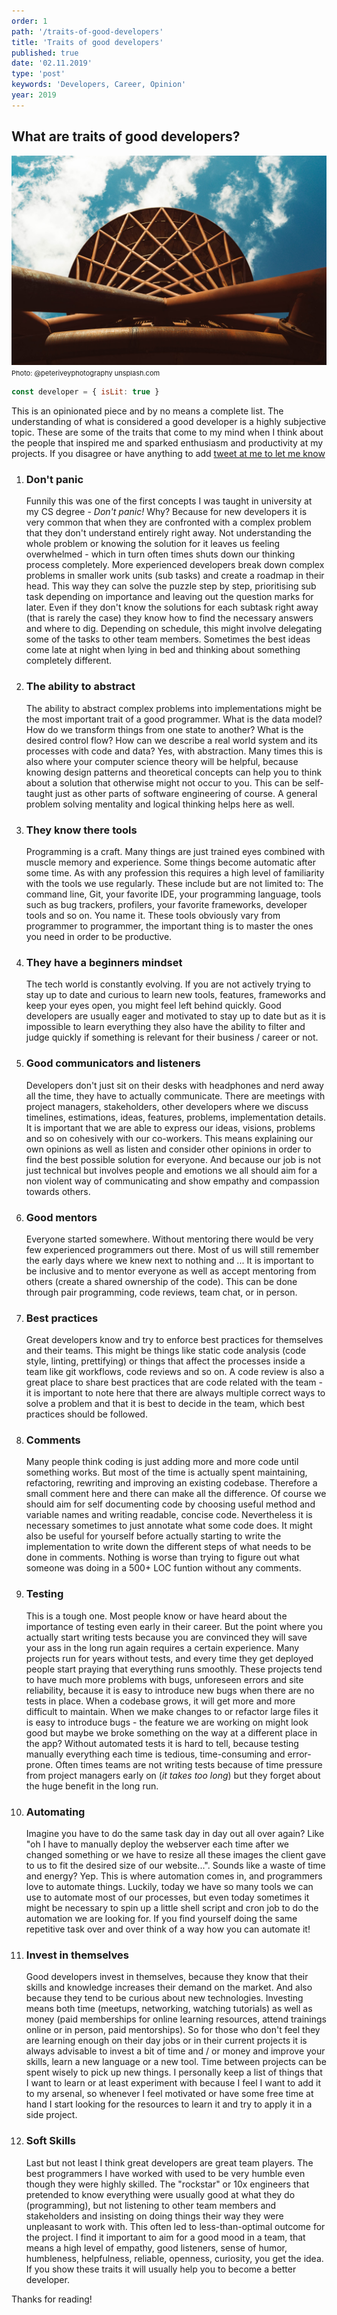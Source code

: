 ```yaml
---
order: 1
path: '/traits-of-good-developers'
title: 'Traits of good developers'
published: true
date: '02.11.2019'
type: 'post'
keywords: 'Developers, Career, Opinion'
year: 2019
---
```


## What are traits of good developers?

![Camp Adventure, Haslev , Denmark](image.jpg '@peteriveyphotography unsplash.com')
<span style="font-size: 11px;">Photo: @peteriveyphotography unsplash.com</span>

```js
const developer = { isLit: true }
```

This is an opinionated piece and by no means a complete list. The understanding of what is considered a good developer is a highly subjective topic. These are some of the traits that come to my mind when I think about the people that inspired me and sparked enthusiasm and productivity at my projects. If you disagree or have anything to add [tweet at me to let me know](https://twitter.com/tmaximini)

1. ### Don't panic

   Funnily this was one of the first concepts I was taught in university at my CS degree - _Don't panic!_ Why? Because for new developers it is very common that when they are confronted with a complex problem that they don't understand entirely right away. Not understanding the whole problem or knowing the solution for it leaves us feeling overwhelmed - which in turn often times shuts down our thinking process completely.
   More experienced developers break down complex problems in smaller work units (sub tasks) and create a roadmap in their head. This way they can solve the puzzle step by step, prioritising sub task depending on importance and leaving out the question marks for later. Even if they don't know the solutions for each subtask right away (that is rarely the case) they know how to find the necessary answers and where to dig.
   Depending on schedule, this might involve delegating some of the tasks to other team members. Sometimes the best ideas come late at night when lying in bed and thinking about something completely different.

2. ### The ability to abstract

   The ability to abstract complex problems into implementations might be the most important trait of a good programmer. What is the data model? How do we transform things from one state to another? What is the desired control flow? How can we describe a real world system and its processes with code and data? Yes, with abstraction. Many times this is also where your computer science theory will be helpful, because knowing design patterns and theoretical concepts can help you to think about a solution that otherwise might not occur to you. This can be self-taught just as other parts of software engineering of course. A general problem solving mentality and logical thinking helps here as well.

3. ### They know there tools

   Programming is a craft. Many things are just trained eyes combined with muscle memory and experience. Some things become automatic after some time. As with any profession this requires a high level of familiarity with the tools we use regularly. These include but are not limited to: The command line, Git, your favorite IDE, your programming language, tools such as bug trackers, profilers, your favorite frameworks, developer tools and so on.
   You name it. These tools obviously vary from programmer to programmer, the important thing is to master the ones you need in order to be productive.

4. ### They have a beginners mindset

   The tech world is constantly evolving. If you are not actively trying to stay up to date and curious to learn new tools, features, frameworks and keep your eyes open, you might feel left behind quickly. Good developers are usually eager and motivated to stay up to date but as it is impossible to learn everything they also have the ability to filter and judge quickly if something is relevant for their business / career or not.

5. ### Good communicators and listeners

   Developers don't just sit on their desks with headphones and nerd away all the time, they have to actually communicate. There are meetings with project managers, stakeholders, other developers where we discuss timelines, estimations, ideas, features, problems, implementation details. It is important that we are able to express our ideas, visions, problems and so on cohesively with our co-workers. This means explaining our own opinions as well as listen and consider other opinions in order to find the best possible solution for everyone. And because our job is not just technical but involves people and emotions we all should aim for a non violent way of communicating and show empathy and compassion towards others.

6. ### Good mentors

   Everyone started somewhere. Without mentoring there would be very few experienced programmers out there. Most of us will still remember the early days where we knew next to nothing and ...
   It is important to be inclusive and to mentor everyone as well as accept mentoring from others (create a shared ownership of the code).
   This can be done through pair programming, code reviews, team chat, or in person.

7. ### Best practices

   Great developers know and try to enforce best practices for themselves and their teams. This might be things like static code analysis (code style, linting, prettifying) or things that affect the processes inside a team like git workflows, code reviews and so on.
   A code review is also a great place to share best practices that are code related with the team - it is important to note here that there are always multiple correct ways to solve a problem and that it is best to decide in the team, which best practices should be followed.

8. ### Comments

   Many people think coding is just adding more and more code until something works. But most of the time is actually spent maintaining, refactoring, rewriting and improving an existing codebase. Therefore a small comment here and there can make all the difference. Of course we should aim for self documenting code by choosing useful method and variable names and writing readable, concise code. Nevertheless it is necessary sometimes to just annotate what some code does. It might also be useful for yourself before actually starting to write the implementation to write down the different steps of what needs to be done in comments. Nothing is worse than trying to figure out what someone was doing in a 500+ LOC funtion without any comments.

9. ### Testing

   This is a tough one. Most people know or have heard about the importance of testing even early in their career. But the point where you actually start writing tests because you are convinced they will save your ass in the long run again requires a certain experience. Many projects run for years without tests, and every time they get deployed people start praying that everything runs smoothly. These projects tend to have much more problems with bugs, unforeseen errors and site reliability, because it is easy to introduce new bugs when there are no tests in place. When a codebase grows, it will get more and more difficult to maintain. When we make changes to or refactor large files it is easy to introduce bugs - the feature we are working on might look good but maybe we broke something on the way at a different place in the app? Without automated tests it is hard to tell, because testing manually everything each time is tedious, time-consuming and error-prone. Often times teams are not writing tests because of time pressure from project managers early on (_it takes too long_) but they forget about the huge benefit in the long run.

10. ### Automating

    Imagine you have to do the same task day in day out all over again? Like "oh I have to manually deploy the webserver each time after we changed something or we have to resize all these images the client gave to us to fit the desired size of our website...".
    Sounds like a waste of time and energy? Yep. This is where automation comes in, and programmers love to automate things. Luckily, today we have so many tools we can use to automate most of our processes, but even today sometimes it might be necessary to spin up a little shell script and cron job to do the automation we are looking for. If you find yourself doing the same repetitive task over and over think of a way how you can automate it!

11. ### Invest in themselves

    Good developers invest in themselves, because they know that their skills and knowledge increases their demand on the market. And also because they tend to be curious about new technologies. Investing means both time (meetups, networking, watching tutorials) as well as money (paid memberships for online learning resources, attend trainings online or in person, paid mentorships). So for those who don't feel they are learning enough on their day jobs or in their current projects it is always advisable to invest a bit of time and / or money and improve your skills, learn a new language or a new tool. Time between projects can be spent wisely to pick up new things. I personally keep a list of things that I want to learn or at least experiment with because I feel I want to add it to my arsenal, so whenever I feel motivated or have some free time at hand I start looking for the resources to learn it and try to apply it in a side project.

12. ### Soft Skills
    Last but not least I think great developers are great team players. The best programmers I have worked with used to be very humble even though they were highly skilled. The "rockstar" or 10x engineers that pretended to know everything were usually good at what they do (programming), but not listening to other team members and stakeholders and insisting on doing things their way they were unpleasant to work with. This often led to less-than-optimal outcome for the project. I find it important to aim for a good mood in a team, that means a high level of empathy, good listeners, sense of humor, humbleness, helpfulness, reliable, openness, curiosity, you get the idea. If you show these traits it will usually help you to become a better developer.

Thanks for reading!
